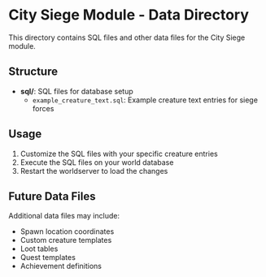 # City Siege Module - Data Directory

This directory contains SQL files and other data files for the City Siege module.

## Structure

- **sql/**: SQL files for database setup
  - `example_creature_text.sql`: Example creature text entries for siege forces

## Usage

1. Customize the SQL files with your specific creature entries
2. Execute the SQL files on your world database
3. Restart the worldserver to load the changes

## Future Data Files

Additional data files may include:
- Spawn location coordinates
- Custom creature templates
- Loot tables
- Quest templates
- Achievement definitions
